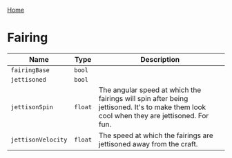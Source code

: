 [Home](https://wnp78.github.io/JunoXml/)

# Fairing


|Name|Type|Description|
|--|--|--|
|`fairingBase`|`bool`||
|`jettisoned`|`bool`||
|`jettisonSpin`|`float`|The angular speed at which the fairings will spin after being jettisoned. It's to make them look cool when they are jettisoned. For fun.|
|`jettisonVelocity`|`float`|The speed at which the fairings are jettisoned away from the craft.|


